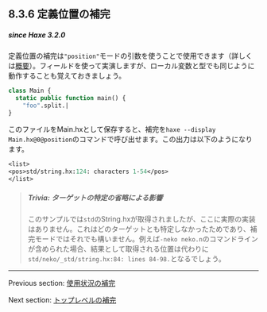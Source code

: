 ## 8.3.6 定義位置の補完

##### since Haxe 3.2.0

定義位置の補完は`"position"`モードの引数を使うことで使用できます（詳しくは[概要](cr-completion-overview.md)）。フィールドを使って実演しますが、ローカル変数と型でも同じように動作することも覚えておきましょう。

```haxe
class Main {
  static public function main() {
    "foo".split.|
}
```

このファイルをMain.hxとして保存すると、補完を`haxe --display Main.hx@0@position`のコマンドで呼び出せます。この出力は以下のようになります。

```haxe
<list>
<pos>std/string.hx:124: characters 1-54</pos>
</list>
```

> ##### Trivia: ターゲットの特定の省略による影響
>
> このサンプルでは`std`のString.hxが取得されましたが、ここに実際の実装はありません。これはどのターゲットとも特定しなかったためであり、補完モードではそれでも構いません。例えば`-neko neko.n`のコマンドラインが含められた場合、結果として取得される位置は代わりに`std/neko/_std/string.hx:84: lines 84-98.`となるでしょう。

---

Previous section: [使用状況の補完](cr-completion-usage.md)

Next section: [トップレベルの補完](cr-completion-top-level.md)